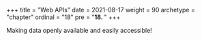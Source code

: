 +++
title = "Web APIs"
date = 2021-08-17
weight = 90
archetype = "chapter"
ordinal = "18"
pre = "<b>18.  </b>"
+++

Making data openly available and easily accessible!

